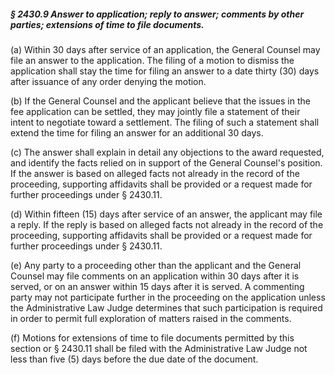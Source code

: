 ##### § 2430.9 Answer to application; reply to answer; comments by other parties; extensions of time to file documents. #####

(a) Within 30 days after service of an application, the General Counsel may file an answer to the application. The filing of a motion to dismiss the application shall stay the time for filing an answer to a date thirty (30) days after issuance of any order denying the motion.

(b) If the General Counsel and the applicant believe that the issues in the fee application can be settled, they may jointly file a statement of their intent to negotiate toward a settlement. The filing of such a statement shall extend the time for filing an answer for an additional 30 days.

(c) The answer shall explain in detail any objections to the award requested, and identify the facts relied on in support of the General Counsel's position. If the answer is based on alleged facts not already in the record of the proceeding, supporting affidavits shall be provided or a request made for further proceedings under § 2430.11.

(d) Within fifteen (15) days after service of an answer, the applicant may file a reply. If the reply is based on alleged facts not already in the record of the proceeding, supporting affidavits shall be provided or a request made for further proceedings under § 2430.11.

(e) Any party to a proceeding other than the applicant and the General Counsel may file comments on an application within 30 days after it is served, or on an answer within 15 days after it is served. A commenting party may not participate further in the proceeding on the application unless the Administrative Law Judge determines that such participation is required in order to permit full exploration of matters raised in the comments.

(f) Motions for extensions of time to file documents permitted by this section or § 2430.11 shall be filed with the Administrative Law Judge not less than five (5) days before the due date of the document.
